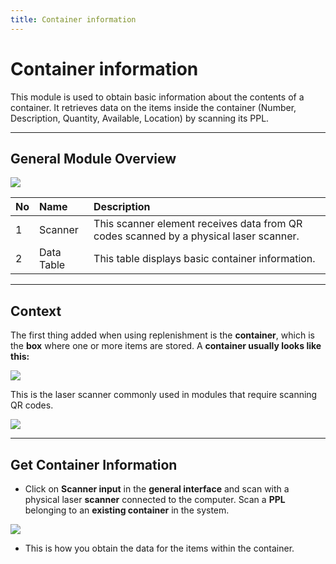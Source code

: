 ```yaml
---
title: Container information
---
```


# Container information

This module is used to obtain basic information about the contents of a container. It retrieves data on the items inside the container (Number, Description, Quantity, Available, Location) by scanning its PPL.

---

## General Module Overview

![](/img/upload/ContainInfop1-2025-13-16.png)

| No  | Name          | Description                                                                                                                              |
| :-- | :------------ | :--------------------------------------------------------------------------------------------------------------------------------------- |
| 1   | Scanner       | This scanner element receives data from QR codes scanned by a physical laser scanner.                                                    |
| 2   | Data Table    | This table displays basic container information.                                                                                       |

---

## Context

The first thing added when using replenishment is the **container**, which is the **box** where one or more items are stored. A **container usually looks like this:**

![](/img/upload/ContainInfop2-2025-13-16.png)

This is the laser scanner commonly used in modules that require scanning QR codes.

![](/img/upload/ContainInfop3-2025-13-16.png)

---

## Get Container Information

* Click on **Scanner input** in the **general interface** and scan with a physical laser **scanner** connected to the computer. Scan a **PPL** belonging to an **existing container** in the system.

![](/img/upload/ContainInfop4-2025-13-16.png)

* This is how you obtain the data for the items within the container.